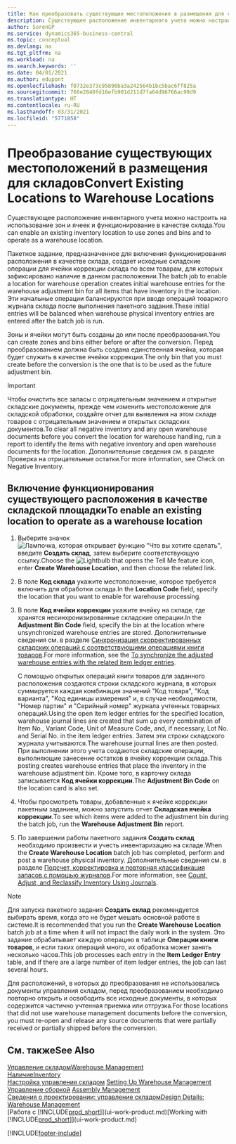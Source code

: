 ```yaml
---
title: Как преобразовать существующие местоположения в размещения для складов | Документация Майкрософт
description: Существующее расположение инвентарного учета можно настроить на использование зон и ячеек и функционирование в качестве склада.
author: SorenGP
ms.service: dynamics365-business-central
ms.topic: conceptual
ms.devlang: na
ms.tgt_pltfrm: na
ms.workload: na
ms.search.keywords: ''
ms.date: 04/01/2021
ms.author: edupont
ms.openlocfilehash: f0732e373c95896ba3a242564b1bc5bac6ff825a
ms.sourcegitcommit: 766e2840fd16efb901d211d7fa64d96766ac99d9
ms.translationtype: HT
ms.contentlocale: ru-RU
ms.lasthandoff: 03/31/2021
ms.locfileid: "5771858"
---
```

# <a name="convert-existing-locations-to-warehouse-locations"></a><span data-ttu-id="2be27-103">Преобразование существующих местоположений в размещения для складов</span><span class="sxs-lookup"><span data-stu-id="2be27-103">Convert Existing Locations to Warehouse Locations</span></span>
<span data-ttu-id="2be27-104">Существующее расположение инвентарного учета можно настроить на использование зон и ячеек и функционирование в качестве склада.</span><span class="sxs-lookup"><span data-stu-id="2be27-104">You can enable an existing inventory location to use zones and bins and to operate as a warehouse location.</span></span>  

<span data-ttu-id="2be27-105">Пакетное задание, предназначенное для включения функционирования расположения в качестве склада, создает исходные складские операции для ячейки коррекции склада по всем товарам, для которых зафиксировано наличие в данном расположении.</span><span class="sxs-lookup"><span data-stu-id="2be27-105">The batch job to enable a location for warehouse operation creates initial warehouse entries for the warehouse adjustment bin for all items that have inventory in the location.</span></span> <span data-ttu-id="2be27-106">Эти начальные операции балансируются при вводе операций товарного журнала склада после выполнения пакетного задания.</span><span class="sxs-lookup"><span data-stu-id="2be27-106">These initial entries will be balanced when warehouse physical inventory entries are entered after the batch job is run.</span></span>  

<span data-ttu-id="2be27-107">Зоны и ячейки могут быть созданы до или после преобразования.</span><span class="sxs-lookup"><span data-stu-id="2be27-107">You can create zones and bins either before or after the conversion.</span></span> <span data-ttu-id="2be27-108">Перед преобразованием должна быть создана единственная ячейка, которая будет служить в качестве ячейки коррекции.</span><span class="sxs-lookup"><span data-stu-id="2be27-108">The only bin that you must create before the conversion is the one that is to be used as the future adjustment bin.</span></span>  

> [!IMPORTANT]  
>  <span data-ttu-id="2be27-109">Чтобы очистить все запасы с отрицательным значением и открытые складские документы, прежде чем изменить местоположение для складской обработки, создайте отчет для выявления на этом складе товаров с отрицательным значением и открытых складских документов.</span><span class="sxs-lookup"><span data-stu-id="2be27-109">To clear all negative inventory and any open warehouse documents before you convert the location for warehouse handling, run a report to identify the items with negative inventory and open warehouse documents for the location.</span></span> <span data-ttu-id="2be27-110">Дополнительные сведения см. в разделе Проверка на отрицательные остатки.</span><span class="sxs-lookup"><span data-stu-id="2be27-110">For more information, see Check on Negative Inventory.</span></span>  

## <a name="to-enable-an-existing-location-to-operate-as-a-warehouse-location"></a><span data-ttu-id="2be27-111">Включение функционирования существующего расположения в качестве складской площадки</span><span class="sxs-lookup"><span data-stu-id="2be27-111">To enable an existing location to operate as a warehouse location</span></span>  
1.  <span data-ttu-id="2be27-112">Выберите значок ![Лампочка, которая открывает функцию "Что вы хотите сделать"](media/ui-search/search_small.png "Что вы хотите сделать"), введите **Создать склад**, затем выберите соответствующую ссылку.</span><span class="sxs-lookup"><span data-stu-id="2be27-112">Choose the ![Lightbulb that opens the Tell Me feature](media/ui-search/search_small.png "Tell me what you want to do") icon, enter **Create Warehouse Location**, and then choose the related link.</span></span>  
2.  <span data-ttu-id="2be27-113">В поле **Код склада** укажите местоположение, которое требуется включить для обработки склада.</span><span class="sxs-lookup"><span data-stu-id="2be27-113">In the **Location Code** field, specify the location that you want to enable for warehouse processing.</span></span>  
3.  <span data-ttu-id="2be27-114">В поле **Код ячейки коррекции** укажите ячейку на складе, где хранятся несинхронизированные складские операции.</span><span class="sxs-lookup"><span data-stu-id="2be27-114">In the **Adjustment Bin Code** field, specify the bin at the location where unsynchronized warehouse entries are stored.</span></span> <span data-ttu-id="2be27-115">Дополнительные сведения см. в разделе [Синхронизация скорректированных складских операций с соответствующими операциями книги товаров](inventory-how-count-adjust-reclassify.md#to-synchronize-the-adjusted-warehouse-entries-with-the-related-item-ledger-entries).</span><span class="sxs-lookup"><span data-stu-id="2be27-115">For more information, see the [To synchronize the adjusted warehouse entries with the related item ledger entries](inventory-how-count-adjust-reclassify.md#to-synchronize-the-adjusted-warehouse-entries-with-the-related-item-ledger-entries).</span></span>  

    <span data-ttu-id="2be27-116">С помощью открытых операций книги товаров для заданного расположения создаются строки складского журнала, в которых суммируется каждая комбинация значений "Код товара", "Код варианта", "Код единицы измерения" и, в случае необходимости, "Номер партии" и "Серийный номер" журнала учтенных товарных операций.</span><span class="sxs-lookup"><span data-stu-id="2be27-116">Using the open item ledger entries for the specified location, warehouse journal lines are created that sum up every combination of Item No., Variant Code, Unit of Measure Code, and, if necessary, Lot No. and Serial No. in the item ledger entries.</span></span> <span data-ttu-id="2be27-117">Затем эти строки складского журнала учитываются.</span><span class="sxs-lookup"><span data-stu-id="2be27-117">The warehouse journal lines are then posted.</span></span> <span data-ttu-id="2be27-118">При выполнении этого учета создаются складские операции, выполняющие занесение остатков в ячейку коррекции склада.</span><span class="sxs-lookup"><span data-stu-id="2be27-118">This posting creates warehouse entries that place the inventory in the warehouse adjustment bin.</span></span> <span data-ttu-id="2be27-119">Кроме того, в карточку склада записывается **Код ячейки коррекции**.</span><span class="sxs-lookup"><span data-stu-id="2be27-119">The **Adjustment Bin Code** on the location card is also set.</span></span>  

4.  <span data-ttu-id="2be27-120">Чтобы просмотреть товары, добавленные к ячейке коррекции пакетным заданием, можно запустить отчет **Складская ячейка коррекции**.</span><span class="sxs-lookup"><span data-stu-id="2be27-120">To see which items were added to the adjustment bin during the batch job, run the **Warehouse Adjustment Bin** report.</span></span>  
5.  <span data-ttu-id="2be27-121">По завершении работы пакетного задания **Создать склад** необходимо произвести и учесть инвентаризацию на складе.</span><span class="sxs-lookup"><span data-stu-id="2be27-121">When the **Create Warehouse Location** batch job has completed, perform and post a warehouse physical inventory.</span></span> <span data-ttu-id="2be27-122">Дополнительные сведения см. в разделе [Подсчет, корректировка и повторная классификация запасов с помощью журналов](inventory-how-count-adjust-reclassify.md).</span><span class="sxs-lookup"><span data-stu-id="2be27-122">For more information, see [Count, Adjust, and Reclassify Inventory Using Journals](inventory-how-count-adjust-reclassify.md).</span></span>  

> [!NOTE]  
>  <span data-ttu-id="2be27-123">Для запуска пакетного задания **Создать склад** рекомендуется выбирать время, когда это не будет мешать основной работе в системе.</span><span class="sxs-lookup"><span data-stu-id="2be27-123">It is recommended that you run the **Create Warehouse Location** batch job at a time when it will not impact the daily work in the system.</span></span> <span data-ttu-id="2be27-124">Это задание обрабатывает каждую операцию в таблице **Операции книги товаров**, и если таких операций много, их обработка может занять несколько часов.</span><span class="sxs-lookup"><span data-stu-id="2be27-124">This job processes each entry in the **Item Ledger Entry** table, and if there are a large number of item ledger entries, the job can last several hours.</span></span>  

 <span data-ttu-id="2be27-125">Для расположений, в которых до преобразования не использовались документы управления складом, перед преобразованием необходимо повторно открыть и освободить все исходные документы, в которых содержится частично учтенная приемка или отгрузка.</span><span class="sxs-lookup"><span data-stu-id="2be27-125">For those locations that did not use warehouse management documents before the conversion, you must re-open and release any source documents that were partially received or partially shipped before the conversion.</span></span>  

## <a name="see-also"></a><span data-ttu-id="2be27-126">См. также</span><span class="sxs-lookup"><span data-stu-id="2be27-126">See Also</span></span>  
[<span data-ttu-id="2be27-127">Управление складом</span><span class="sxs-lookup"><span data-stu-id="2be27-127">Warehouse Management</span></span>](warehouse-manage-warehouse.md)  
[<span data-ttu-id="2be27-128">Наличие</span><span class="sxs-lookup"><span data-stu-id="2be27-128">Inventory</span></span>](inventory-manage-inventory.md)  
<span data-ttu-id="2be27-129">[Настройка управления складом](warehouse-setup-warehouse.md)   </span><span class="sxs-lookup"><span data-stu-id="2be27-129">[Setting Up Warehouse Management](warehouse-setup-warehouse.md)   </span></span>  
<span data-ttu-id="2be27-130">[Управление сборкой](assembly-assemble-items.md)  </span><span class="sxs-lookup"><span data-stu-id="2be27-130">[Assembly Management](assembly-assemble-items.md)  </span></span>  
[<span data-ttu-id="2be27-131">Сведения о проектировании: управление складом</span><span class="sxs-lookup"><span data-stu-id="2be27-131">Design Details: Warehouse Management</span></span>](design-details-warehouse-management.md)  
<span data-ttu-id="2be27-132">[Работа с [!INCLUDE[prod_short](includes/prod_short.md)]](ui-work-product.md)</span><span class="sxs-lookup"><span data-stu-id="2be27-132">[Working with [!INCLUDE[prod_short](includes/prod_short.md)]](ui-work-product.md)</span></span>


[!INCLUDE[footer-include](includes/footer-banner.md)]